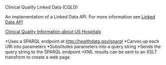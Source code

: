Clinical Quality Linked Data (CQLD)

An implementation of a Linked Data API. For more information see [Linked Data API](https://code.google.com/p/linked-data-api/)

[Clinical Quality Information about US Hospitals](http://www.healthdata.gov/cqld)

*Uses a SPARQL endpoint at http://healthdata.gov/sparql 
*Carves up each URI into parameters
*Substitutes parameters into a query string
*Sends the query string to the SPARQL endpoint
*XML results can be sent to an XSLT transform to create a web page
